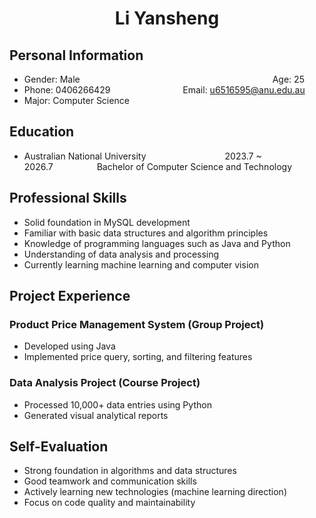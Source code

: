 <center>
  <h1>Li Yansheng</h1>
</center>

## Personal Information

* Gender: Male                      Age: 25  
* Phone: 0406266429                 Email: u6516595@anu.edu.au  
* Major: Computer Science

## Education

* Australian National University         2023.7 ~ 2026.7     Bachelor of Computer Science and Technology

## Professional Skills

* Solid foundation in MySQL development  
* Familiar with basic data structures and algorithm principles  
* Knowledge of programming languages such as Java and Python  
* Understanding of data analysis and processing  
* Currently learning machine learning and computer vision

## Project Experience

### Product Price Management System (Group Project)  
- Developed using Java  
- Implemented price query, sorting, and filtering features  

### Data Analysis Project (Course Project)  
- Processed 10,000+ data entries using Python  
- Generated visual analytical reports  

## Self-Evaluation

- Strong foundation in algorithms and data structures  
- Good teamwork and communication skills  
- Actively learning new technologies (machine learning direction)  
- Focus on code quality and maintainability

